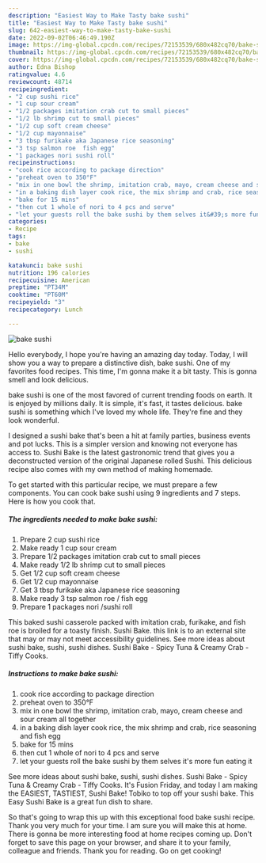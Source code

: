 ```yaml
---
description: "Easiest Way to Make Tasty bake sushi"
title: "Easiest Way to Make Tasty bake sushi"
slug: 642-easiest-way-to-make-tasty-bake-sushi
date: 2022-09-02T06:46:49.190Z
image: https://img-global.cpcdn.com/recipes/72153539/680x482cq70/bake-sushi-recipe-main-photo.jpg
thumbnail: https://img-global.cpcdn.com/recipes/72153539/680x482cq70/bake-sushi-recipe-main-photo.jpg
cover: https://img-global.cpcdn.com/recipes/72153539/680x482cq70/bake-sushi-recipe-main-photo.jpg
author: Edna Bishop
ratingvalue: 4.6
reviewcount: 48714
recipeingredient:
- "2 cup sushi rice"
- "1 cup sour cream"
- "1/2 packages imitation crab cut to small pieces"
- "1/2 lb shrimp cut to small pieces"
- "1/2 cup soft cream cheese"
- "1/2 cup mayonnaise"
- "3 tbsp furikake aka Japanese rice seasoning"
- "3 tsp salmon roe  fish egg"
- "1 packages nori sushi roll"
recipeinstructions:
- "cook rice according to package direction"
- "preheat oven to 350°F"
- "mix in one bowl the shrimp, imitation crab, mayo, cream cheese and sour cream all together"
- "in a baking dish layer cook rice, the mix shrimp and crab, rice seasoning and fish egg"
- "bake for 15 mins"
- "then cut 1 whole of nori to 4 pcs and serve"
- "let your guests roll the bake sushi by them selves it&#39;s more fun eating it"
categories:
- Recipe
tags:
- bake
- sushi

katakunci: bake sushi 
nutrition: 196 calories
recipecuisine: American
preptime: "PT34M"
cooktime: "PT60M"
recipeyield: "3"
recipecategory: Lunch

---
```



![bake sushi](https://img-global.cpcdn.com/recipes/72153539/680x482cq70/bake-sushi-recipe-main-photo.jpg)

Hello everybody, I hope you're having an amazing day today. Today, I will show you a way to prepare a distinctive dish, bake sushi. One of my favorites food recipes. This time, I'm gonna make it a bit tasty. This is gonna smell and look delicious.

bake sushi is one of the most favored of current trending foods on earth. It is enjoyed by millions daily. It is simple, it's fast, it tastes delicious. bake sushi is something which I've loved my whole life. They're fine and they look wonderful.

I designed a sushi bake that&#39;s been a hit at family parties, business events and pot lucks. This is a simpler version and knowing not everyone has access to. Sushi Bake is the latest gastronomic trend that gives you a deconstructed version of the original Japanese rolled Sushi. This delicious recipe also comes with my own method of making homemade.


To get started with this particular recipe, we must prepare a few components. You can cook bake sushi using 9 ingredients and 7 steps. Here is how you cook that.

<!--inarticleads1-->

##### The ingredients needed to make bake sushi:

1. Prepare 2 cup sushi rice
1. Make ready 1 cup sour cream
1. Prepare 1/2 packages imitation crab cut to small pieces
1. Make ready 1/2 lb shrimp cut to small pieces
1. Get 1/2 cup soft cream cheese
1. Get 1/2 cup mayonnaise
1. Get 3 tbsp furikake aka Japanese rice seasoning
1. Make ready 3 tsp salmon roe / fish egg
1. Prepare 1 packages nori /sushi roll


This baked sushi casserole packed with imitation crab, furikake, and fish roe is broiled for a toasty finish. Sushi Bake. this link is to an external site that may or may not meet accessibility guidelines. See more ideas about sushi bake, sushi, sushi dishes. Sushi Bake - Spicy Tuna &amp; Creamy Crab - Tiffy Cooks. 

<!--inarticleads2-->

##### Instructions to make bake sushi:

1. cook rice according to package direction
1. preheat oven to 350°F
1. mix in one bowl the shrimp, imitation crab, mayo, cream cheese and sour cream all together
1. in a baking dish layer cook rice, the mix shrimp and crab, rice seasoning and fish egg
1. bake for 15 mins
1. then cut 1 whole of nori to 4 pcs and serve
1. let your guests roll the bake sushi by them selves it&#39;s more fun eating it


See more ideas about sushi bake, sushi, sushi dishes. Sushi Bake - Spicy Tuna &amp; Creamy Crab - Tiffy Cooks. It&#39;s Fusion Friday, and today I am making the EASIEST, TASTIEST, Sushi Bake! Tobiko to top off your sushi bake. This Easy Sushi Bake is a great fun dish to share. 

So that's going to wrap this up with this exceptional food bake sushi recipe. Thank you very much for your time. I am sure you will make this at home. There is gonna be more interesting food at home recipes coming up. Don't forget to save this page on your browser, and share it to your family, colleague and friends. Thank you for reading. Go on get cooking!
